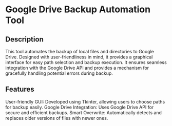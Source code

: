 # Google Drive Backup Automation Tool
## Description
This tool automates the backup of local files and directories to Google Drive. Designed with user-friendliness in mind, it provides a graphical interface for easy path selection and backup execution. It ensures seamless integration with the Google Drive API and provides a mechanism for gracefully handling potential errors during backup.

## Features
User-friendly GUI: Developed using Tkinter, allowing users to choose paths for backup easily.
Google Drive Integration: Uses Google Drive API for secure and efficient backups.
Smart Overwrite: Automatically detects and replaces older versions of files with newer ones.
